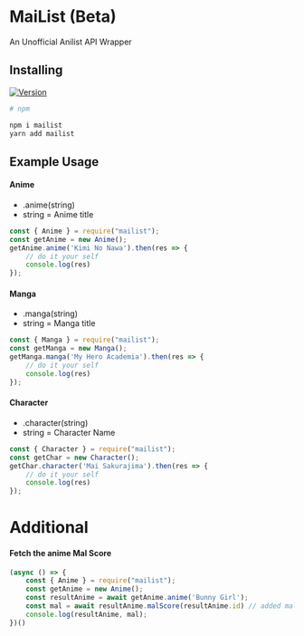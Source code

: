# MaiList (Beta)
An Unofficial Anilist API Wrapper

## Installing
[![Version](https://nodei.co/npm/mailist.png?compact=true)](https://nodei.co/npm/mailist)
```sh
# npm

npm i mailist
yarn add mailist
```

## Example Usage

#### Anime
* .anime(string)
* string = Anime title
```js
const { Anime } = require("mailist");
const getAnime = new Anime();
getAnime.anime('Kimi No Nawa').then(res => {
    // do it your self
    console.log(res)
});
```
#### Manga
* .manga(string)
* string = Manga title
```js
const { Manga } = require("mailist");
const getManga = new Manga();
getManga.manga('My Hero Academia').then(res => {
    // do it your self
    console.log(res)
});
```
#### Character
* .character(string)
* string = Character Name
```js
const { Character } = require("mailist");
const getChar = new Character();
getChar.character('Mai Sakurajima').then(res => {
    // do it your self
    console.log(res)
});
```
# Additional
#### Fetch the anime Mal Score
```js
(async () => {
    const { Anime } = require("mailist");
    const getAnime = new Anime();
    const resultAnime = await getAnime.anime('Bunny Girl');
    const mal = await resultAnime.malScore(resultAnime.id) // added mal score
    console.log(resultAnime, mal);
})()
```
